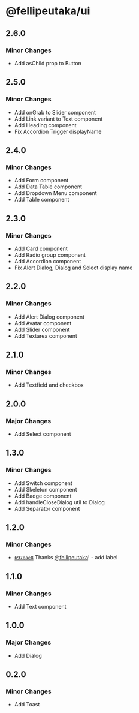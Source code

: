# @fellipeutaka/ui

## 2.6.0

### Minor Changes

- Add asChild prop to Button

## 2.5.0

### Minor Changes

- Add onGrab to Slider component
- Add Link variant to Text component
- Add Heading component
- Fix Accordion Trigger displayName

## 2.4.0

### Minor Changes

- Add Form component
- Add Data Table component
- Add Dropdown Menu component
- Add Table component

## 2.3.0

### Minor Changes

- Add Card component
- Add Radio group component
- Add Accordion component
- Fix Alert Dialog, Dialog and Select display name

## 2.2.0

### Minor Changes

- Add Alert Dialog component
- Add Avatar component
- Add Slider component
- Add Textarea component

## 2.1.0

### Minor Changes

- Add Textfield and checkbox

## 2.0.0

### Major Changes

- Add Select component

## 1.3.0

### Minor Changes

- Add Switch component
- Add Skeleton component
- Add Badge component
- Add handleCloseDialog util to Dialog
- Add Separator component

## 1.2.0

### Minor Changes

- [`697eae8`](https://github.com/fellipeutaka/ui/commit/697eae88fc0b1a91b1ab865330d2e6f82c2b0f5b) Thanks [@fellipeutaka](https://github.com/fellipeutaka)! - add label

## 1.1.0

### Minor Changes

- Add Text component

## 1.0.0

### Major Changes

- Add Dialog

## 0.2.0

### Minor Changes

- Add Toast
